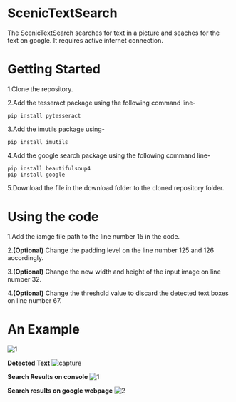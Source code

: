 # ScenicTextSearch

The ScenicTextSearch searches for text in a picture and seaches for the text on google.
It requires active internet connection.


# Getting Started

1.Clone the repository.

2.Add the tesseract package using the following command line-

```
pip install pytesseract
```

3.Add the imutils package using-

```
pip install imutils
```

4.Add the google search package using the following command line-

```
pip install beautifulsoup4
pip install google
```

5.Download the file in the download folder to the cloned repository folder.


# Using the code

1.Add the iamge file path to the line number 15 in the code.

2.**(Optional)** Change the padding level on the line number 125 and 126 accordingly.

3.**(Optional)** Change the new width and height of the input image on line number 32.

4.**(Optional)** Change the threshold value to discard the detected text boxes on line number 67.


# An Example

![1](https://user-images.githubusercontent.com/31141798/51114496-7d846600-182b-11e9-8f98-47f15b46d6d0.jpg)


**Detected Text**
![capture](https://user-images.githubusercontent.com/31141798/51114654-f4216380-182b-11e9-8283-b2acb0fbff00.PNG)

**Search Results on console**
![1](https://user-images.githubusercontent.com/31141798/51114813-6c882480-182c-11e9-8083-c10f3fd965a9.png)

**Search results on google webpage**
![2](https://user-images.githubusercontent.com/31141798/51114819-73169c00-182c-11e9-8124-fac29d1059cd.png)


